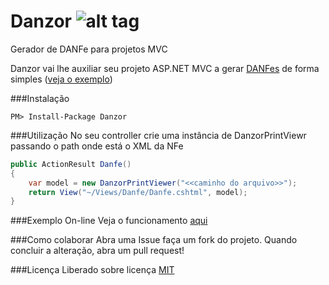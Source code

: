 Danzor ![alt tag](https://travis-ci.org/ycodeteam/danzor.svg)
======
Gerador de DANFe para projetos MVC

Danzor vai lhe auxiliar seu projeto ASP.NET MVC a gerar [DANFes](http://www.nfe.fazenda.gov.br/portal/perguntasFrequentes.aspx?tipoConteudo=Zn7vuWPGHL8=) de forma simples ([veja o exemplo](http://danzor.azurewebsites.net/))

###Instalação
```
PM> Install-Package Danzor
```

###Utilização
No seu controller crie uma instância de DanzorPrintViewr passando o path onde está o XML da NFe

```csharp
public ActionResult Danfe()
{
    var model = new DanzorPrintViewer("<<caminho do arquivo>>");
    return View("~/Views/Danfe/Danfe.cshtml", model);
}
```


###Exemplo On-line
Veja o funcionamento [aqui](http://danzor.azurewebsites.net/)

###Como colaborar
Abra uma Issue faça um fork do projeto. Quando concluir a alteração, abra um pull request!

###Licença
Liberado sobre licença [MIT](http://opensource.org/licenses/MIT)
